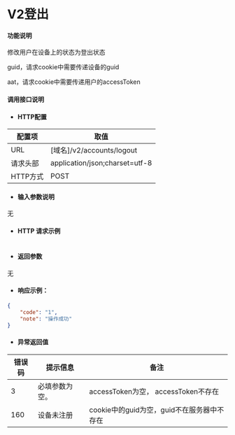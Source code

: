 # V2登出

#### 功能说明

修改用户在设备上的状态为登出状态

guid，请求cookie中需要传递设备的guid

aat，请求cookie中需要传递用户的accessToken

#### 调用接口说明

* #### HTTP配置

| 配置项   | 取值                           |
| -------- | ------------------------------ |
| URL      | \[域名\]/v2/accounts/logout    |
| 请求头部 | application/json;charset=utf-8 |
| HTTP方式 | POST                           |

* #### 输入参数说明

无

* #### HTTP 请求示例

```

```

* #### 返回参数

无

* #### 响应示例：

```json
{
    "code": "1",
    "note": "操作成功"
}
```

* #### 异常返回值

| 错误码 | 提示信息       | 备注           |
| ------ | -------------- | -------------------- |
| 3      | 必填参数为空。 |     accessToken为空， accessToken不存在                 |
| 160    | 设备未注册     | cookie中的guid为空，guid不在服务器中不存在 |



